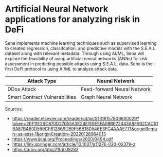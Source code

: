 # Artificial Neural Network applications for analyzing risk in DeFi

Sena implements machine learning techniques such as supervised learning to created regression, classifcation, and predictive models with the S.E.A.L. dataset along with relevant metadata. Through using AI/ML, Sena will explore the feasibility of using artificial neural networks (ANNs) for risk assessment in predicting possible attacks using S.E.A.L. data. Sena is the first DeFi protocol to using AI/ML to analyze attack data.

|  Attack Type  | Neural Network |
| ------------- | -------------- |
|  DDos Attack  | Feed-forward Neural Network   |
| Smart Contract Vulnerabilities  | Graph Neural Network   |


Sources:
- https://reader.elsevier.com/reader/sd/pii/S1319157806800029?token=2EF11E26C870D27055A3E24E1E9E5FA0BBE72443A8FAB2CAC51BA87B480D569CF612869DB9F56B18D546E3FC4AAAE771&originRegion=us-east-1&originCreation=20220128064013
- https://www.ijcai.org/Proceedings/2020/0454.pdf
- https://link.springer.com/article/10.1007/s11276-020-02379-z
- https://arxiv.org/abs/2106.09282
